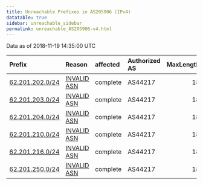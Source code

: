 ```yaml
---
title: Unreachable Prefixes in AS205906 (IPv4)
datatable: true
sidebar: unreachable_sidebar
permalink: unreachable_AS205906-v4.html
---
```


Data as of 2018-11-19 14:35:00 UTC


<div class="datatable-begin"></div>

| Prefix                                                   | Reason                                                                                                  | affected   | Authorized AS   |   MaxLength | Anchor                                         |   unreachable /24s |
|:---------------------------------------------------------|:--------------------------------------------------------------------------------------------------------|:-----------|:----------------|------------:|:-----------------------------------------------|-------------------:|
| [62.201.202.0/24](https://stat.ripe.net/62.201.202.0/24) | [INVALID ASN](https://rpki-validator.ripe.net/announcement-preview?asn=AS205906&prefix=62.201.202.0/24) | complete   | AS44217         |          18 | [RIPE](unreachable_RIPE_NCC_RPKI_Root-v4.html) |                  1 |
| [62.201.203.0/24](https://stat.ripe.net/62.201.203.0/24) | [INVALID ASN](https://rpki-validator.ripe.net/announcement-preview?asn=AS205906&prefix=62.201.203.0/24) | complete   | AS44217         |          18 | [RIPE](unreachable_RIPE_NCC_RPKI_Root-v4.html) |                  1 |
| [62.201.204.0/24](https://stat.ripe.net/62.201.204.0/24) | [INVALID ASN](https://rpki-validator.ripe.net/announcement-preview?asn=AS205906&prefix=62.201.204.0/24) | complete   | AS44217         |          18 | [RIPE](unreachable_RIPE_NCC_RPKI_Root-v4.html) |                  1 |
| [62.201.210.0/24](https://stat.ripe.net/62.201.210.0/24) | [INVALID ASN](https://rpki-validator.ripe.net/announcement-preview?asn=AS205906&prefix=62.201.210.0/24) | complete   | AS44217         |          18 | [RIPE](unreachable_RIPE_NCC_RPKI_Root-v4.html) |                  1 |
| [62.201.216.0/24](https://stat.ripe.net/62.201.216.0/24) | [INVALID ASN](https://rpki-validator.ripe.net/announcement-preview?asn=AS205906&prefix=62.201.216.0/24) | complete   | AS44217         |          18 | [RIPE](unreachable_RIPE_NCC_RPKI_Root-v4.html) |                  1 |
| [62.201.250.0/24](https://stat.ripe.net/62.201.250.0/24) | [INVALID ASN](https://rpki-validator.ripe.net/announcement-preview?asn=AS205906&prefix=62.201.250.0/24) | complete   | AS44217         |          18 | [RIPE](unreachable_RIPE_NCC_RPKI_Root-v4.html) |                  1 |

<div class="datatable-end"></div>
